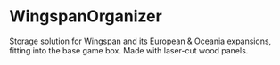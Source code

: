 # WingspanOrganizer
Storage solution for Wingspan and its European &amp; Oceania expansions, fitting into the base game box. Made with laser-cut wood panels.
